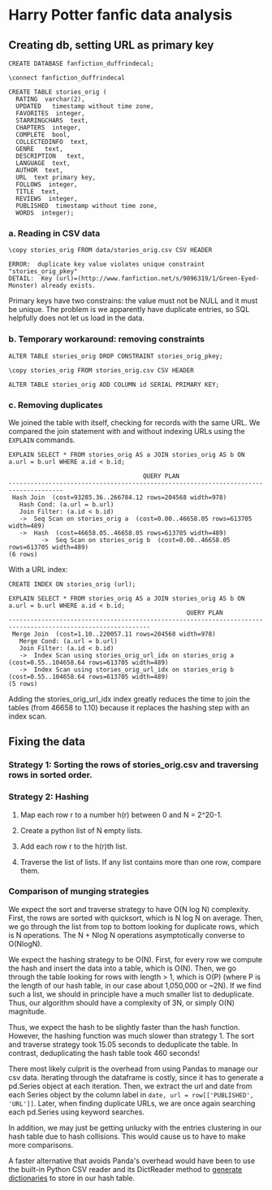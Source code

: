 # Harry Potter fanfic data analysis

## Creating db, setting URL as primary key

    CREATE DATABASE fanfiction_duffrindecal;
    
    \connect fanfiction_duffrindecal
    
    CREATE TABLE stories_orig (
      RATING  varchar(2),
      UPDATED   timestamp without time zone,
      FAVORITES  integer,
      STARRINGCHARS  text,
      CHAPTERS  integer,
      COMPLETE  bool,
      COLLECTEDINFO  text,
      GENRE   text,
      DESCRIPTION   text,
      LANGUAGE  text,
      AUTHOR  text,
      URL  text primary key,
      FOLLOWS  integer,
      TITLE  text,
      REVIEWS  integer,
      PUBLISHED  timestamp without time zone,
      WORDS  integer);

### a. Reading in CSV data


    \copy stories_orig FROM data/stories_orig.csv CSV HEADER
    
    ERROR:  duplicate key value violates unique constraint "stories_orig_pkey"
    DETAIL:  Key (url)=(http://www.fanfiction.net/s/9096319/1/Green-Eyed-Monster) already exists.

Primary keys have two constrains: the value must not be NULL and it must be unique. The problem is we apparently have duplicate entries, so SQL helpfully does not let us load in the data.

### b. Temporary workaround: removing constraints

    ALTER TABLE stories_orig DROP CONSTRAINT stories_orig_pkey;

    \copy stories_orig FROM stories_orig.csv CSV HEADER

    ALTER TABLE stories_orig ADD COLUMN id SERIAL PRIMARY KEY;

### c. Removing duplicates

We joined the table with itself, checking for records with the same URL. We compared the join statement with and without indexing URLs using the `EXPLAIN` commands.

    EXPLAIN SELECT * FROM stories_orig AS a JOIN stories_orig AS b ON a.url = b.url WHERE a.id < b.id;
    
                                         QUERY PLAN                                      
    -------------------------------------------------------------------------------------
     Hash Join  (cost=93285.36..266784.12 rows=204568 width=978)
       Hash Cond: (a.url = b.url)
       Join Filter: (a.id < b.id)
       ->  Seq Scan on stories_orig a  (cost=0.00..46658.05 rows=613705 width=489)
       ->  Hash  (cost=46658.05..46658.05 rows=613705 width=489)
             ->  Seq Scan on stories_orig b  (cost=0.00..46658.05 rows=613705 width=489)
    (6 rows)
    
With a URL index:

    CREATE INDEX ON stories_orig (url); 
    
    EXPLAIN SELECT * FROM stories_orig AS a JOIN stories_orig AS b ON a.url = b.url WHERE a.id < b.id;
                                                     QUERY PLAN                                                  
    -------------------------------------------------------------------------------------------------------------
     Merge Join  (cost=1.10..220057.11 rows=204568 width=978)
       Merge Cond: (a.url = b.url)
       Join Filter: (a.id < b.id)
       ->  Index Scan using stories_orig_url_idx on stories_orig a  (cost=0.55..104658.64 rows=613705 width=489)
       ->  Index Scan using stories_orig_url_idx on stories_orig b  (cost=0.55..104658.64 rows=613705 width=489)
    (5 rows)


Adding the stories_orig_url_idx index greatly reduces the time to join the tables (from 46658 to 1.10) because it replaces the hashing step with an index scan.


## Fixing the data

### Strategy 1: Sorting the rows of stories\_orig.csv and traversing rows in sorted order.

### Strategy 2: Hashing

1. Map each row r to a number h(r) between 0 and N = 2^20-1. 

2. Create a python list of N empty lists.

3. Add each row r to the h(r)th list. 

4. Traverse the list of lists. If any list contains more than one row, compare them. 

### Comparison of munging strategies

We expect the sort and traverse strategy to have O(N log N) complexity. First, the rows are sorted with quicksort, which is N log N on average. Then, we go through the list from top to bottom looking for duplicate rows, which is N operations. The N + Nlog N operations asymptotically converse to O(NlogN).

We expect the hashing strategy to be O(N). First, for every row we compute the hash and insert the data into a table, which is O(N). Then, we go through the table looking for rows with length > 1, which is O(P) (where P is the length of our hash table, in our case about 1,050,000 or ~2N). If we find such a list, we should in principle have a much smaller list to deduplicate. Thus, our algorithm should have a complexity of 3N, or simply O(N) magnitude.

Thus, we expect the hash to be slightly faster than the hash function. However, the hashing function was much slower than strategy 1. The sort and traverse strategy took 15.05 seconds to deduplicate the table. In contrast, deduplicating the hash table took 460 seconds!

There most likely culprit is the overhead from using Pandas to manage our csv data. Iterating through the dataframe is costly, since it has to generate a pd.Series object at each iteration. Then, we extract the url and date from each Series object by the column label in `date, url = row[['PUBLISHED', 'URL']]`. Later, when finding duplicate URLs, we are once again searching each pd.Series using keyword searches. 

In addition, we may just be getting unlucky with the entries clustering in our hash table due to hash collisions. This would cause us to have to make more comparisons.

A faster alternative that avoids Panda's overhead would have been to use the built-in Python CSV reader and its DictReader method to [generate dictionaries](https://stackoverflow.com/a/26881921/4212158) to store in our hash table.